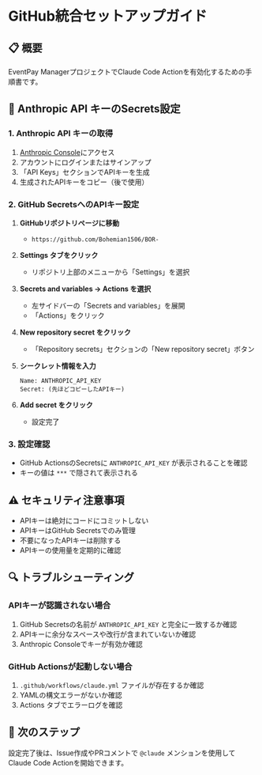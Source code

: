 # GitHub統合セットアップガイド

## 📋 概要
EventPay ManagerプロジェクトでClaude Code Actionを有効化するための手順書です。

## 🔑 Anthropic API キーのSecrets設定

### 1. Anthropic API キーの取得
1. [Anthropic Console](https://console.anthropic.com/)にアクセス
2. アカウントにログインまたはサインアップ
3. 「API Keys」セクションでAPIキーを生成
4. 生成されたAPIキーをコピー（後で使用）

### 2. GitHub SecretsへのAPIキー設定
1. **GitHubリポジトリページに移動**
   - `https://github.com/Bohemian1506/BOR-`

2. **Settings タブをクリック**
   - リポジトリ上部のメニューから「Settings」を選択

3. **Secrets and variables → Actions を選択**
   - 左サイドバーの「Secrets and variables」を展開
   - 「Actions」をクリック

4. **New repository secret をクリック**
   - 「Repository secrets」セクションの「New repository secret」ボタン

5. **シークレット情報を入力**
   ```
   Name: ANTHROPIC_API_KEY
   Secret: (先ほどコピーしたAPIキー)
   ```

6. **Add secret をクリック**
   - 設定完了

### 3. 設定確認
- GitHub ActionsのSecretsに `ANTHROPIC_API_KEY` が表示されることを確認
- キーの値は `***` で隠されて表示される

## ⚠️ セキュリティ注意事項
- APIキーは絶対にコードにコミットしない
- APIキーはGitHub Secretsでのみ管理
- 不要になったAPIキーは削除する
- APIキーの使用量を定期的に確認

## 🔍 トラブルシューティング

### APIキーが認識されない場合
1. GitHub Secretsの名前が `ANTHROPIC_API_KEY` と完全に一致するか確認
2. APIキーに余分なスペースや改行が含まれていないか確認
3. Anthropic Consoleでキーが有効か確認

### GitHub Actionsが起動しない場合
1. `.github/workflows/claude.yml` ファイルが存在するか確認
2. YAMLの構文エラーがないか確認
3. Actions タブでエラーログを確認

## 📝 次のステップ
設定完了後は、Issue作成やPRコメントで `@claude` メンションを使用してClaude Code Actionを開始できます。